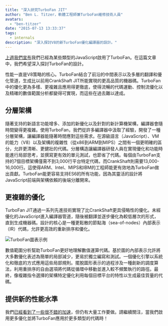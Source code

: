 ```yaml
---
title: "深入研究TurboFan JIT"
author: "Ben L. Titzer，軟體工程師兼TurboFan維修技術人員"
avatars: 
  - "ben-titzer"
date: "2015-07-13 13:33:37"
tags: 
  - internals
description: "深入探討V8的新TurboFan優化編譯器的設計。"
---
```

[上週我們宣布](https://blog.chromium.org/2015/07/revving-up-javascript-performance-with.html)我們已經為某些類型的JavaScript啟用了TurboFan。在這篇文章中，我們希望深入探討TurboFan的設計。

<!--truncate-->
性能一直是V8策略的核心。TurboFan結合了前沿的中間表示以及多層的翻譯和優化管道，生成比以前用CrankShaft JIT所能實現的更高品質的機器碼。TurboFan中的優化更為多樣、更複雜且應用得更徹底，使得流暢的代碼運動、控制流優化以及精確的數值範圍分析都變得可實現，而這些在過去難以達成。

## 分層架構

隨著支持的新語言功能增多、添加的新優化以及針對的新計算機架構，編譯器會隨時間變得更複雜。使用TurboFan，我們從許多編譯器中汲取了經驗，開發了一種分層架構，讓編譯器能隨著時間應對這些需求。在源級語言（JavaScript）、VM的能力（V8）以及架構的複雜性（從x86到ARM到MIPS）之間有一個更明確的區分，允許更清晰、更健壯的代碼。分層構造讓編譯器研發人員在實現優化和功能時能進行局部思考，並撰寫更有效的單元測試，也節省了代碼。每個由TurboFan支持的7個目標架構僅需不到3,000行平台特定代碼，而CrankShaft則需要13,000-16,000行。這使得ARM、Intel、MIPS和IBM的工程師能更有效地為TurboFan做出貢獻。TurboFan能更容易支持ES6的所有功能，因為其靈活的設計將JavaScript前端與架構依賴的後端分離開來。

## 更複雜的優化

TurboFan JIT通過一系列先進技術實現了比CrankShaft更具侵略性的優化。未經優化的JavaScript進入編譯器管道，隨後被翻譯並逐步優化為較低層次的形式，直到生成機器碼。設計的核心是一種更鬆散的節點海（sea-of-nodes）內部表示（IR）代碼，允許更高效的重新排序和優化。

![TurboFan圖表示例](/_img/turbofan-jit/example-graph.png)

數值範圍分析幫助TurboFan更好地理解數值運算代碼。基於圖的內部表示允許將大多數優化表述為簡單的局部減少，更易於獨立編寫和測試。一個優化引擎以系統化和徹底的方式應用這些局部規則。擺脫圖形表示的過程涉及一種創新的調度算法，利用重排序的自由選項將代碼從循環中移動並進入較不頻繁執行的路徑。最終，像複雜指令選擇的架構特定優化利用每個目標平台的特性以生成最佳質量的代碼。

## 提供新的性能水準

我們[已經看到了一些很不錯的加速](https://blog.chromium.org/2015/07/revving-up-javascript-performance-with.html)，但仍有大量工作要做。請繼續關注，當我們啟用更多優化並將TurboFan應用於更多類型的代碼時！
